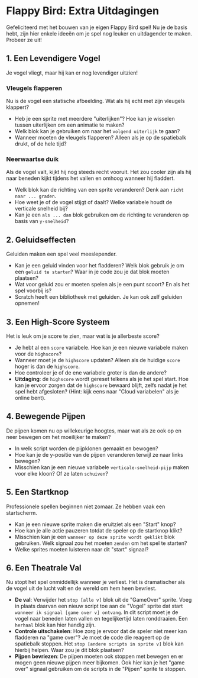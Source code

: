 # Flappy Bird: Extra Uitdagingen

Gefeliciteerd met het bouwen van je eigen Flappy Bird spel! Nu je de basis hebt, zijn hier enkele ideeën om je spel nog leuker en uitdagender te maken. Probeer ze uit!

## 1. Een Levendigere Vogel

Je vogel vliegt, maar hij kan er nog levendiger uitzien!

### Vleugels flapperen

Nu is de vogel een statische afbeelding. Wat als hij echt met zijn vleugels klappert?
- Heb je een sprite met meerdere "uiterlijken"? Hoe kan je wisselen tussen uiterlijken om een animatie te maken?
- Welk blok kan je gebruiken om naar het `volgend uiterlijk` te gaan?
- Wanneer moeten de vleugels flapperen? Alleen als je op de spatiebalk drukt, of de hele tijd?

### Neerwaartse duik

Als de vogel valt, kijkt hij nog steeds recht vooruit. Het zou cooler zijn als hij naar beneden kijkt tijdens het vallen en omhoog wanneer hij fladdert.
- Welk blok kan de richting van een sprite veranderen? Denk aan `richt naar ... graden`.
- Hoe weet je of de vogel stijgt of daalt? Welke variabele houdt de verticale snelheid bij?
- Kan je een `als ... dan` blok gebruiken om de richting te veranderen op basis van `y-snelheid`?

## 2. Geluidseffecten

Geluiden maken een spel veel meeslepender.

- Kan je een geluid vinden voor het fladderen? Welk blok gebruik je om een `geluid te starten`? Waar in je code zou je dat blok moeten plaatsen?
- Wat voor geluid zou er moeten spelen als je een punt scoort? En als het spel voorbij is?
- Scratch heeft een bibliotheek met geluiden. Je kan ook zelf geluiden opnemen!

## 3. Een High-Score Systeem

Het is leuk om je score te zien, maar wat is je allerbeste score?

- Je hebt al een `score` variabele. Hoe kan je een nieuwe variabele maken voor de `highscore`?
- Wanneer moet je de `highscore` updaten? Alleen als de huidige `score` hoger is dan de `highscore`.
- Hoe controleer je of de ene variabele groter is dan de andere?
- **Uitdaging**: de `highscore` wordt gereset telkens als je het spel start. Hoe kan je ervoor zorgen dat de `highscore` bewaard blijft, zelfs nadat je het spel hebt afgesloten? (Hint: kijk eens naar "Cloud variabelen" als je online bent).

## 4. Bewegende Pijpen

De pijpen komen nu op willekeurige hoogtes, maar wat als ze ook op en neer bewegen om het moeilijker te maken?

- In welk script worden de pijpklonen gemaakt en bewogen?
- Hoe kan je de y-positie van de pijpen veranderen terwijl ze naar links bewegen?
- Misschien kan je een nieuwe variabele `verticale-snelheid-pijp` maken voor elke kloon? Of ze laten `schuiven`?

## 5. Een Startknop

Professionele spellen beginnen niet zomaar. Ze hebben vaak een startscherm.

- Kan je een nieuwe sprite maken die eruitziet als een "Start" knop?
- Hoe kan je alle actie pauzeren totdat de speler op de startknop klikt?
- Misschien kan je een `wanneer op deze sprite wordt geklikt` blok gebruiken. Welk signaal zou het moeten `zenden` om het spel te starten?
- Welke sprites moeten luisteren naar dit "start" signaal?

## 6. Een Theatrale Val

Nu stopt het spel onmiddellijk wanneer je verliest. Het is dramatischer als de vogel uit de lucht valt en de wereld om hem heen bevriest.

- **De val**: Verwijder het `stop [alle v]` blok uit de "GameOver" sprite. Voeg in plaats daarvan een nieuw script toe aan de "Vogel" sprite dat start `wanneer ik signaal [game over v] ontvang`. In dit script moet je de vogel naar beneden laten vallen en tegelijkertijd laten ronddraaien. Een `herhaal` blok kan hier handig zijn.
- **Controle uitschakelen**: Hoe zorg je ervoor dat de speler niet meer kan fladderen na "game over"? Je moet de code die reageert op de spatiebalk stoppen. Het `stop [andere scripts in sprite v]` blok kan hierbij helpen. Waar zou je dit blok plaatsen?
- **Pijpen bevriezen**: De pijpen moeten ook stoppen met bewegen en er mogen geen nieuwe pijpen meer bijkomen. Ook hier kan je het "game over" signaal gebruiken om de scripts in de "Pijpen" sprite te stoppen.
